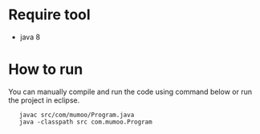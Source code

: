 # Require tool 
- java 8

# How to run 
You can manually compile and run the code using command below or run the project in eclipse.

```
   javac src/com/mumoo/Program.java
   java -classpath src com.mumoo.Program

```  




    